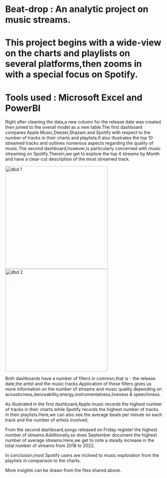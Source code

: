 # Beat-drop : An analytic project on music streams.
# This project begins with a wide-view on the charts and playlists on several platforms,then zooms in with a special focus on Spotify.
# Tools used : Microsoft Excel and PowerBI

Right after cleaning the data,a new column for the release date was created then joined to the overall model as a new table.The first dashboard compares Apple Music,Deezer,Shazam and Spotify with respect to the number of tracks in their charts and playlists.It also illustrates the top 10 streamed tracks and outlines numerous aspects regarding the quality of music.The second dashboard,however,is particularly concerned with music streaming on Spotify.Therein,we get to explore the top 4 streams by Month and have a clear-cut description of the most streamed track.

<img width="329" alt="dbd 1" src="https://github.com/JoanNjau/Beat-drop/assets/121243797/3fcd4af3-c14d-4202-8a60-8dbeb4415f1a">

<img width="328" alt="dbd 2" src="https://github.com/JoanNjau/Beat-drop/assets/121243797/6f47afd1-8e37-44aa-a778-366ea791d81c">

Both dashboards have a number of filters in common,that is - the release date,the artist and the music tracks.Application of these filters gives us more information on the number of streams and music quality depending on acousticness,danceability,energy,instrumentalness,liveness & speechiness.

As illustrated in the first dashboard,Apple music records the highest number of tracks in their charts while Spotify records the highest number of tracks in their playlists.Here,we can also see the average beats per minute on each track and the number of artists involved.

From the second dashboard,songs released on Friday register the highest number of streams.Additionally,so does September document the highest number of average streams.Here,we get to note a steady increase in the total number of streams from 2018 to 2022.

In conclusion,most Spotify users are inclined to music exploration from the playlists in comparison to the charts.

More insights can be drawn from the files shared above.

